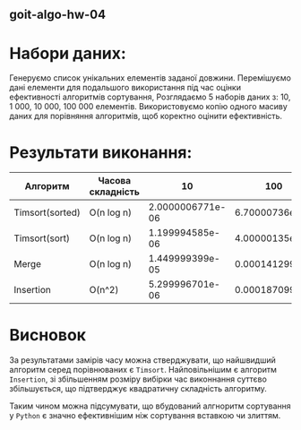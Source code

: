 ## goit-algo-hw-04

# Набори даних:

Генеруємо список унікальних елементів заданої довжини.
Перемішуємо дані елементи для подальшого використання
під час оцінки ефективності алгоритмів сортування,
Розглядаємо 5 наборів даних з: 10, 1 000, 10 000, 100 000 елементів.
Використовуємо копію одного масиву даних для порівняння алгоритмів,
щоб коректно оцінити ефективність.

# Результати виконання:

| Алгоритм        | Часова складність | 10               | 100            | 1 000            | 10 000     | 10 000      | 
|-----------------|-------------------|------------------|----------------|------------------|------------|-------------|
| Timsort(sorted) | O(n log n)        | 2.0000006771e-06 | 6.70000736e-06 | 6.84999977e-05   | 0.00106710 | 0.0134785   |
| Timsort(sort)   | O(n log n)        | 1.199994585e-06  | 4.00000135e-06 | 5.4999996792e-05 | 0.0009758  | 0.013055    |
| Merge           | O(n log n)        | 1.449999399e-05  | 0.000141299999 | 0.001957600005   | 0.0246956  | 0.3027198   |
| Insertion       | O(n^2)            | 5.299996701e-06  | 0.000187099999 | 0.023313400001   | 2.2188797  | 226.8774536 |


# Висновок

За результатами замірів часу можна стверджувати, що найшвидший алгоритм серед порівнюваних є `Timsort`.
Найповільнішим є алгоритм `Insertion`, зі збільшенням розміру вибірки час виконнання суттєво збільшується, що підтверджує квадратичну складність алгоритму.

Таким чином можна підсумувати, що вбудований алгноритм сортування у `Python` є значно ефективнішим ніж сортування вставкою чи злиттям.
